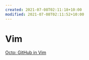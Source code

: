 ```yaml
---
created: 2021-07-08T02:11:18+10:00
modified: 2021-07-08T02:11:52+10:00
---
```


# Vim

[Octo: GitHub in Vim](https://github.com/pwntester/octo.nvim)
